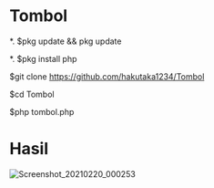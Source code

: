 # Tombol
*. $pkg update && pkg update

*. $pkg install php

$git clone https://github.com/hakutaka1234/Tombol

$cd Tombol

$php tombol.php



# Hasil


![Screenshot_20210220_000253](https://user-images.githubusercontent.com/63560321/108537773-99af3700-7310-11eb-8b8a-918172307e28.jpg)
